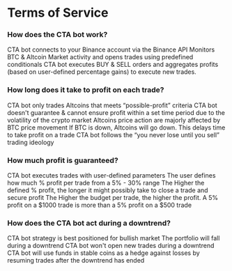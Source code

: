 # Terms of Service



### How does the CTA bot work?

CTA bot connects to your Binance account via the Binance API
Monitors BTC & Altcoin Market activity and opens trades using predefined conditionals
CTA bot executes BUY & SELL orders and aggregates profits (based on user-defined percentage gains) to execute new trades.



###  How long does it take to profit on each trade?

CTA bot only trades Altcoins that meets “possible-profit” criteria
CTA bot doesn't guarantee & cannot ensure profit within a set time period due to the volatility of the crypto market
Altcoins price action are majorly affected by BTC price movement
If BTC is down, Altcoins will go down. This delays time to take profit on a trade
CTA bot follows the “you never lose until you sell” trading ideology


###  How much profit is guaranteed?
CTA bot executes trades with user-defined parameters
The user defines how much % profit per trade from a 5% - 30% range
The Higher the defined % profit, the longer it might possibly take to close a trade and secure profit
The Higher the budget per trade, the higher the profit. A 5% profit on a $1000 trade is more than a 5% profit on a $500 trade

### How does the CTA bot act during a downtrend?

CTA bot strategy is best positioned for bullish market
The portfolio will fall during a downtrend
CTA bot won't open new trades during a downtrend
CTA bot will use funds in stable coins as a hedge against losses by resuming trades after the downtrend has ended
